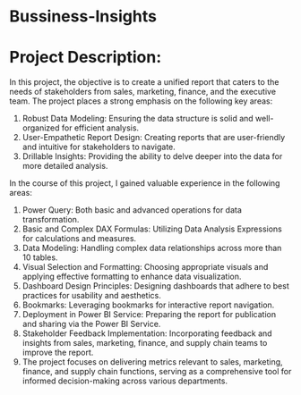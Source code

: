 # Bussiness-Insights


# Project Description:
In this project, the objective is to create a unified report that caters to the needs of stakeholders from sales, marketing, finance, and the executive team. The project places a strong emphasis on the following key areas:

1. Robust Data Modeling: Ensuring the data structure is solid and well-organized for efficient analysis.
2. User-Empathetic Report Design: Creating reports that are user-friendly and intuitive for stakeholders to navigate.
3. Drillable Insights: Providing the ability to delve deeper into the data for more detailed analysis.
   
In the course of this project, I gained valuable experience in the following areas:

1. Power Query: Both basic and advanced operations for data transformation.
2. Basic and Complex DAX Formulas: Utilizing Data Analysis Expressions for calculations and measures.
3. Data Modeling: Handling complex data relationships across more than 10 tables.
4. Visual Selection and Formatting: Choosing appropriate visuals and applying effective formatting to enhance data visualization.
5. Dashboard Design Principles: Designing dashboards that adhere to best practices for usability and aesthetics.
6. Bookmarks: Leveraging bookmarks for interactive report navigation.
7. Deployment in Power BI Service: Preparing the report for publication and sharing via the Power BI Service.
8. Stakeholder Feedback Implementation: Incorporating feedback and insights from sales, marketing, finance, and supply chain teams to improve the report.
9. The project focuses on delivering metrics relevant to sales, marketing, finance, and supply chain functions, serving as a comprehensive tool for informed decision-making across various departments.
